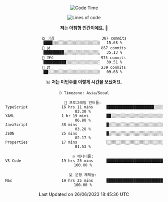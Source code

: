 <div align='center'>
 
<!--START_SECTION:waka-->
![Code Time](http://img.shields.io/badge/Code%20Time-2%2C760%20hrs%2039%20mins-blue)

![Lines of code](https://img.shields.io/badge/%EC%A0%80%EB%8A%94%20%EC%97%AC%ED%83%9C%EA%B9%8C%EC%A7%80%20-1.2%20million%20%EC%A4%84%EC%9D%98%20%EC%BD%94%EB%93%9C%EB%A5%BC%20%EC%9E%91%EC%84%B1%ED%96%88%EC%96%B4%EC%9A%94.-blue)

**저는 아침형 인간이에요. 🐤** 

```text
🌞 아침                     387 commits         ████░░░░░░░░░░░░░░░░░░░░░   15.68 % 
🌆 낮　                     867 commits         █████████░░░░░░░░░░░░░░░░   35.13 % 
🌃 저녁                     975 commits         ██████████░░░░░░░░░░░░░░░   39.51 % 
🌙 밤　                     239 commits         ██░░░░░░░░░░░░░░░░░░░░░░░   09.68 % 
```


📊 **저는 이번주를 이렇게 시간을 보냈어요.** 

```text
🕑︎ Timezone: Asia/Seoul

💬 프로그래밍 언어들: 
TypeScript               16 hrs 11 mins      █████████████████████░░░░   83.30 % 
YAML                     1 hr 19 mins        ██░░░░░░░░░░░░░░░░░░░░░░░   06.80 % 
JavaScript               38 mins             █░░░░░░░░░░░░░░░░░░░░░░░░   03.28 % 
JSON                     25 mins             █░░░░░░░░░░░░░░░░░░░░░░░░   02.17 % 
Properties               17 mins             ░░░░░░░░░░░░░░░░░░░░░░░░░   01.53 % 

🔥 에디터들: 
VS Code                  19 hrs 25 mins      █████████████████████████   100.00 % 

💻 운영 체제들: 
Mac                      19 hrs 25 mins      █████████████████████████   100.00 % 
```


 Last Updated on 26/06/2023 18:45:30 UTC
<!--END_SECTION:waka-->
 </div>
<!---
Emewjin/Emewjin is a ✨ special ✨ repository because its `README.md` (this file) appears on your GitHub profile.
You can click the Preview link to take a look at your changes.
--->
